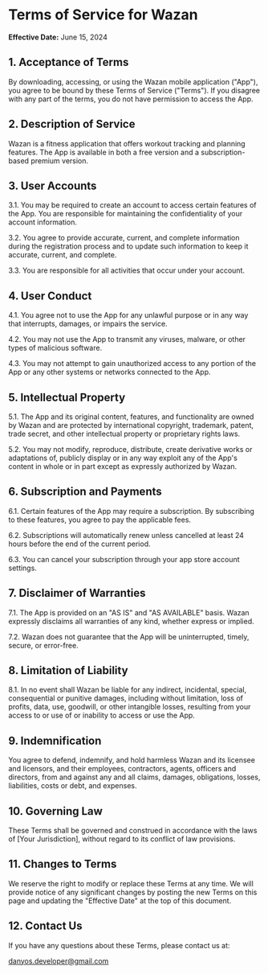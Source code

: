 # Terms of Service for Wazan

**Effective Date:** June 15, 2024

## 1. Acceptance of Terms

By downloading, accessing, or using the Wazan mobile application ("App"), you agree to be bound by these Terms of Service ("Terms"). If you disagree with any part of the terms, you do not have permission to access the App.

## 2. Description of Service

Wazan is a fitness application that offers workout tracking and planning features. The App is available in both a free version and a subscription-based premium version.

## 3. User Accounts

3.1. You may be required to create an account to access certain features of the App. You are responsible for maintaining the confidentiality of your account information.

3.2. You agree to provide accurate, current, and complete information during the registration process and to update such information to keep it accurate, current, and complete.

3.3. You are responsible for all activities that occur under your account.

## 4. User Conduct

4.1. You agree not to use the App for any unlawful purpose or in any way that interrupts, damages, or impairs the service.

4.2. You may not use the App to transmit any viruses, malware, or other types of malicious software.

4.3. You may not attempt to gain unauthorized access to any portion of the App or any other systems or networks connected to the App.

## 5. Intellectual Property

5.1. The App and its original content, features, and functionality are owned by Wazan and are protected by international copyright, trademark, patent, trade secret, and other intellectual property or proprietary rights laws.

5.2. You may not modify, reproduce, distribute, create derivative works or adaptations of, publicly display or in any way exploit any of the App's content in whole or in part except as expressly authorized by Wazan.

## 6. Subscription and Payments

6.1. Certain features of the App may require a subscription. By subscribing to these features, you agree to pay the applicable fees.

6.2. Subscriptions will automatically renew unless cancelled at least 24 hours before the end of the current period.

6.3. You can cancel your subscription through your app store account settings.

## 7. Disclaimer of Warranties

7.1. The App is provided on an "AS IS" and "AS AVAILABLE" basis. Wazan expressly disclaims all warranties of any kind, whether express or implied.

7.2. Wazan does not guarantee that the App will be uninterrupted, timely, secure, or error-free.

## 8. Limitation of Liability

8.1. In no event shall Wazan be liable for any indirect, incidental, special, consequential or punitive damages, including without limitation, loss of profits, data, use, goodwill, or other intangible losses, resulting from your access to or use of or inability to access or use the App.

## 9. Indemnification

You agree to defend, indemnify, and hold harmless Wazan and its licensee and licensors, and their employees, contractors, agents, officers and directors, from and against any and all claims, damages, obligations, losses, liabilities, costs or debt, and expenses.

## 10. Governing Law

These Terms shall be governed and construed in accordance with the laws of [Your Jurisdiction], without regard to its conflict of law provisions.

## 11. Changes to Terms

We reserve the right to modify or replace these Terms at any time. We will provide notice of any significant changes by posting the new Terms on this page and updating the "Effective Date" at the top of this document.

## 12. Contact Us

If you have any questions about these Terms, please contact us at:

danyos.developer@gmail.com
